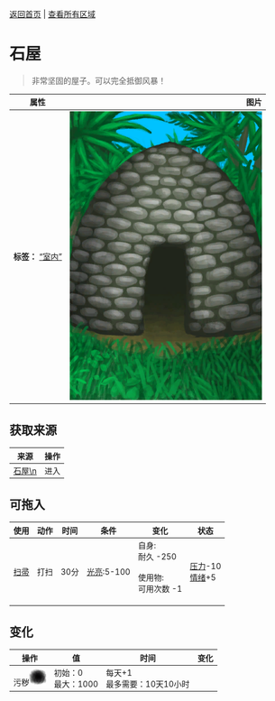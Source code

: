 [返回首页](index.md)   |  [查看所有区域](area.md)
# 石屋  
> 非常坚固的屋子。可以完全抵御风暴！  
  
  属性  |   图片   
 ----  |  ----:   
 **标签：**	[“室内”](tag_EnvIndoors.md)  |  ![](Sprite/StoneHut.png)   
  
## 获取来源  
来源  |  操作  
----  |  ----  
[石屋\n](StoneHutEntrance.md)  |  进入  
## 可拖入  
使用  |  动作  |  时间  |  条件  |  变化  |  状态  
----  |  ----  |  ----  |  ----  |  ----  |  ----  
[扫帚](Broom.md)  |  打扫  |  30分  |  [光亮](Light.md):5-100  |  自身:<br>耐久  -250<br><br>使用物:<br>可用次数  -1<br><br>  |  [压力](Stress.md)-10<br>[情绪](Morale.md)+5  
## 变化  
操作  |  值  |  时间  |  变化  
----  |  ----  |  ----  |  ----  
污秽<img decoding="async" src="Sprite/Dirt4.png" style="height:30px;">  |  初始：0<br>最大：1000  |  每天+1<br>最多需要：10天10小时  |    
